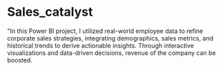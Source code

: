 # Sales_catalyst
"In this Power BI project, I utilized real-world employee data to refine corporate sales strategies, integrating demographics, sales metrics, and historical trends to derive actionable insights. Through interactive visualizations and data-driven decisions, revenue of the company can be boosted.

